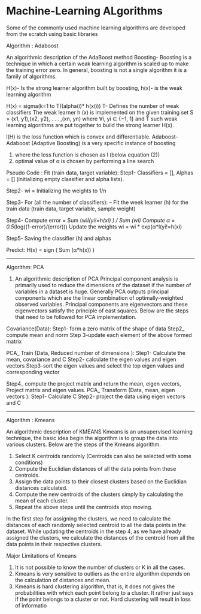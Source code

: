 # Machine-Learning ALgorithms
Some of the commonly used machine learning algorithms are developed from the scratch using basic libraries


Algorithm : Adaboost

An algorithmic description of the AdaBoost method
Boosting- Boosting is a technique in which a certain weak learning algorithm is scaled up to make the 
training error zero. In general, boosting is not a single algorithm it is a family of algorithms.

H(x)- Is the strong learner algorithm built by boosting, h(x)- is the weak learning algorithm

H(x) = sigma(k=1 to T)(alpha(i)* h(x(i))
T- Defines the number of weak classifiers
The weak learner h (x) is implemented on the given training set S = (x1, y1),(x2, y2), . . . ,(xn, yn) where ∀i, yi 
∈ {−1, 1} and T such weak learning algorithms are put together to build the strong learner H(x).

 
l(H) is the loss function which is convex and differentiable.
Adaboost- Adaboost (Adaptive Boosting) is a very specific instance of boosting 
1) where the loss function is chosen as l (below equation (2))
2) optimal value of α is chosen by performing a line search 
 
 
 
 
 Pseudo Code :
Fit (train data, target variable): 
 Step1- Classifiers = [], Alphas = [] (initializing empty classifier and alpha lists).
 
 Step2- wi = Initializing the weights to 1/n
 
 Step3- For (all the number of classifiers):
 – Fit the week learner (h) for the train data (train data, target variable, sample weight)
 
 Step4- 
 Compute error = Sum (wi*I(yi!=h(xi) ) / Sum (wi)
 Compute α = 0.5*(log((1-error)/(error)))
 Update the weights wi = wi * exp(α*I(yi!=h(xi)
 
 Step5- Saving the classifier (h) and alphas

Predict:
 H(x) = sign ( Sum (α*h(x)) )
 
--------------------------------------------------------------------------------------------------------------------------------------------------------------

Algorithm: PCA

1) An algorithmic description of PCA
Principal component analysis is primarily used to reduce the dimensions of the dataset if the number of 
variables in a dataset is huge. Generally PCA outputs principal components which are the linear 
combination of optimally-weighted observed variables. Principal components are eigenvectors and 
these eigenvectors satisfy the principle of east squares. Below are the steps that need to be followed 
for PCA implementation.


Covariance(Data):
Step1- form a zero matrix of the shape of data
Step2_ compute mean and norm
Step 3-update each element of the above formed matrix

PCA_ Train (Data, Reduced number of dimensions ):
Step1- Calculate the mean, covariance and C
Step2- calculate the eigen values and eigen vectors
Step3-sort the eigen values and select the top eigen values and corresponding vector

Step4_ compute the project matrix and return the mean, eigen vectors, Project matrix and eigen 
values. 
PCA_ Transform (Data, mean, eigen vectors ):
Step1- Calculate C
Step2- project the data using eigen vectors and C

------------------------------------------------------------------------------------------------------------------------------------------------------------------

Algorithm : Kmeans

An algorithmic description of KMEANS
Kmeans is an unsupervised learning technique, the basic idea begin the algorithm is to group the data 
into various clusters. Below are the steps of the Kmeans algorithm.

1. Select K centroids randomly (Centroids can also be selected with some conditions)
2. Compute the Euclidian distances of all the data points from these centroids. 
3. Assign the data points to their closest clusters based on the Euclidian distances calculated.
4. Compute the new centroids of the clusters simply by calculating the mean of each cluster.
5. Repeat the above steps until the centroids stop moving.

In the first step for assigning the clusters, we need to calculate the distances of each randomly selected 
centroid to all the data points in the dataset. While updating the centroids in the step 4, as we have 
already assigned the clusters, we calculate the distances of the centroid from all the data points in their 
respective clusters.

Major Limitations of Kmeans

1. It is not possible to know the number of clusters or K in all the cases.
2. Kmeans is very sensitive to outliers as the entire algorithm depends on the calculation of 
distances and mean.
3. Kmeans is hard clustering algorithm, that is, it does not gives the probabilities with which each 
point belong to a cluster. It rather just says if the point belongs to a cluster or not. Hard 
clustering will result in loss of informatio

